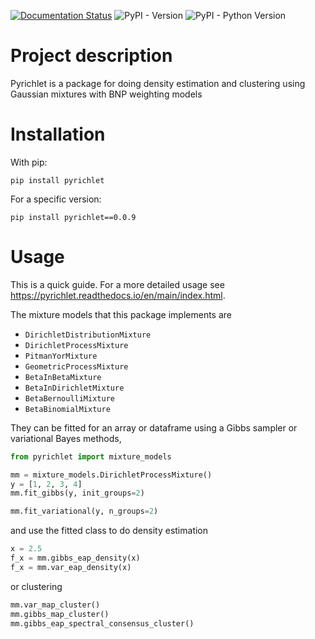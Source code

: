 [![Documentation Status](https://readthedocs.org/projects/pyrichlet/badge/?version=main)](https://pyrichlet.readthedocs.io/en/main/?badge=main)
![PyPI - Version](https://img.shields.io/pypi/v/pyrichlet)
![PyPI - Python Version](https://img.shields.io/pypi/pyversions/pyrichlet)
<!---[Static Badge](https://img.shields.io/badge/DOI-doi-blue)-->

# Project description

Pyrichlet is a package for doing density estimation and clustering using 
Gaussian mixtures with BNP weighting models

# Installation

With pip:

```
pip install pyrichlet
```

For a specific version:

```
pip install pyrichlet==0.0.9
```


# Usage

This is a quick guide. For a more detailed usage see
https://pyrichlet.readthedocs.io/en/main/index.html.


The mixture models that this package implements are

- `DirichletDistributionMixture`
- `DirichletProcessMixture`
- `PitmanYorMixture`
- `GeometricProcessMixture`
- `BetaInBetaMixture`
- `BetaInDirichletMixture`
- `BetaBernoulliMixture`
- `BetaBinomialMixture`

They can be fitted for an array or dataframe using a Gibbs sampler or
variational Bayes methods,

```python
from pyrichlet import mixture_models

mm = mixture_models.DirichletProcessMixture()
y = [1, 2, 3, 4]
mm.fit_gibbs(y, init_groups=2)

mm.fit_variational(y, n_groups=2)
```

and use the fitted class to do density estimation

```python
x = 2.5
f_x = mm.gibbs_eap_density(x)
f_x = mm.var_eap_density(x)
```

or clustering

```python
mm.var_map_cluster()
mm.gibbs_map_cluster()
mm.gibbs_eap_spectral_consensus_cluster()
```
